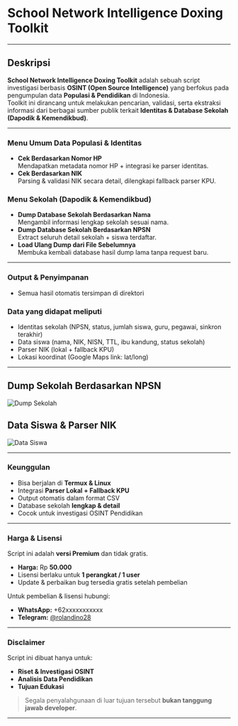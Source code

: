 # School Network Intelligence Doxing Toolkit 

---

## Deskripsi 
**School Network Intelligence Doxing Toolkit** adalah sebuah script investigasi berbasis **OSINT (Open Source Intelligence)** yang berfokus pada pengumpulan data **Populasi & Pendidikan** di Indonesia.  
Toolkit ini dirancang untuk melakukan pencarian, validasi, serta ekstraksi informasi dari berbagai sumber publik terkait **Identitas & Database Sekolah (Dapodik & Kemendikbud)**.

---

### Menu Umum Data Populasi & Identitas 
- **Cek Berdasarkan Nomor HP**  
  Mendapatkan metadata nomor HP + integrasi ke parser identitas.  
- **Cek Berdasarkan NIK**  
  Parsing & validasi NIK secara detail, dilengkapi fallback parser KPU.

### Menu Sekolah (Dapodik & Kemendikbud) 
- **Dump Database Sekolah Berdasarkan Nama**  
  Mengambil informasi lengkap sekolah sesuai nama.  
- **Dump Database Sekolah Berdasarkan NPSN**  
  Extract seluruh detail sekolah + siswa terdaftar.  
- **Load Ulang Dump dari File Sebelumnya**  
  Membuka kembali database hasil dump lama tanpa request baru.  

---

### Output & Penyimpanan 
- Semua hasil otomatis tersimpan di direktori

### Data yang didapat meliputi   
- Identitas sekolah (NPSN, status, jumlah siswa, guru, pegawai, sinkron terakhir)  
- Data siswa (nama, NIK, NISN, TTL, ibu kandung, status sekolah)  
- Parser NIK (lokal + fallback KPU)  
- Lokasi koordinat (Google Maps link: lat/long)  

---

## Dump Sekolah Berdasarkan NPSN  
![Dump Sekolah](screenshots/dump1.jpg)

## Data Siswa & Parser NIK  
![Data Siswa](screenshots/dump2.jpg)

---

### Keunggulan
- Bisa berjalan di **Termux & Linux**  
- Integrasi **Parser Lokal + Fallback KPU**  
- Output otomatis dalam format CSV  
- Database sekolah **lengkap & detail**  
- Cocok untuk investigasi OSINT Pendidikan  

---

### Harga & Lisensi
Script ini adalah **versi Premium** dan tidak gratis.  
- **Harga:** Rp **50.000**  
- Lisensi berlaku untuk **1 perangkat / 1 user**  
- Update & perbaikan bug tersedia gratis setelah pembelian  

 Untuk pembelian & lisensi hubungi:  
- **WhatsApp:** +62xxxxxxxxxxx  
- **Telegram:** [@rolandino28](https://t.me/rolandino28)  

---

### Disclaimer
Script ini dibuat hanya untuk:  
- **Riset & Investigasi OSINT**  
- **Analisis Data Pendidikan**  
- **Tujuan Edukasi**  

> Segala penyalahgunaan di luar tujuan tersebut **bukan tanggung jawab developer**.

---

